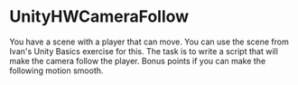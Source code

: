 # UnityHWCameraFollow
You have a scene with a player that can move. You can use the scene from Ivan's Unity Basics exercise for this.  The task is to write a script that will make the camera follow the player. Bonus points if you can make the following motion smooth.
